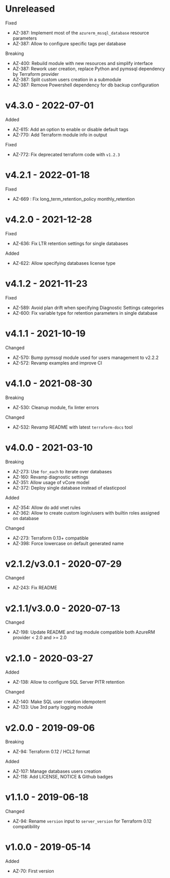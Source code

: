 # Unreleased

Fixed
  * AZ-387: Implement most of the `azurerm_mssql_database` resource parameters
  * AZ-387: Allow to configure specific tags per database

Breaking
  * AZ-400: Rebuild module with new resources and simplify interface
  * AZ-387: Rework user creation, replace Python and pymssql dependency by Terraform provider
  * AZ-387: Split custom users creation in a submodule
  * AZ-387: Remove Powershell dependency for db backup configuration

# v4.3.0 - 2022-07-01

Added
  * AZ-615: Add an option to enable or disable default tags
  * AZ-770: Add Terraform module info in output

Fixed
  * AZ-772: Fix deprecated terraform code with `v1.2.3`

# v4.2.1 - 2022-01-18

Fixed
  * AZ-669 : Fix long_term_retention_policy monthly_retention

# v4.2.0 - 2021-12-28

Fixed
  * AZ-636: Fix LTR retention settings for single databases

Added
  * AZ-622: Allow specifying databases license type

# v4.1.2 - 2021-11-23

Fixed
  * AZ-589: Avoid plan drift when specifying Diagnostic Settings categories
  * AZ-600: Fix variable type for retention parameters in single database

# v4.1.1 - 2021-10-19

Changed
  * AZ-570: Bump pymssql module used for users management to v2.2.2
  * AZ-572: Revamp examples and improve CI

# v4.1.0 - 2021-08-30

Breaking
  * AZ-530: Cleanup module, fix linter errors

Changed
  * AZ-532: Revamp README with latest `terraform-docs` tool

# v4.0.0 - 2021-03-10

Breaking
  * AZ-273: Use `for_each` to iterate over databases
  * AZ-160: Revamp diagnostic settings
  * AZ-351: Allow usage of vCore model
  * AZ-372: Deploy single database instead of elasticpool

Added
  * AZ-354: Allow do add vnet rules
  * AZ-362: Allow to create custom login/users with builtin roles assigned on database

Changed
  * AZ-273: Terraform 0.13+ compatible
  * AZ-398: Force lowercase on default generated name

# v2.1.2/v3.0.1 - 2020-07-29

Changed
  * AZ-243: Fix README

# v2.1.1/v3.0.0 - 2020-07-13

Changed
  * AZ-198: Update README and tag module compatible both AzureRM provider < 2.0 and >= 2.0

# v2.1.0 - 2020-03-27

Added
  * AZ-138: Allow to configure SQL Server PITR retention

Changed
  * AZ-140: Make SQL user creation idempotent
  * AZ-133: Use 3rd party logging module

# v2.0.0 - 2019-09-06

Breaking
  * AZ-94: Terraform 0.12 / HCL2 format

Added
  * AZ-107: Manage databases users creation
  * AZ-118: Add LICENSE, NOTICE & Github badges

# v1.1.0 - 2019-06-18

Changed
  * AZ-94: Rename `version` input to `server_version` for Terraform 0.12 compatibility

# v1.0.0 - 2019-05-14

Added
  * AZ-70: First version
